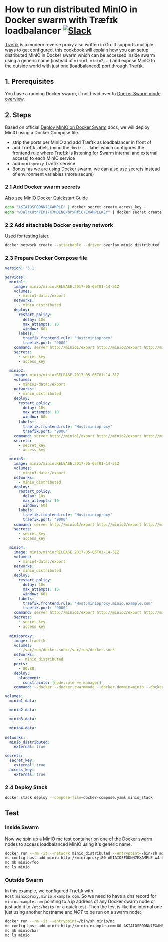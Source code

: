 # How to run distributed MinIO in Docker swarm with Træfɪk loadbalancer [![Slack](https://slack.min.io/slack?type=svg)](https://slack.min.io)

[Træfɪk](https://traefik.io/) is a modern reverse proxy also written in Go. It supports multiple ways to get configured, this cookbook will explain how you can setup distributed MinIO in Docker swarm which can be accessed inside swarm using a generic name (instead of `minio1`, `minio2`, ...) and expose MinIO to the outside world with just one (loadbalanced) port through Træfɪk.

## 1. Prerequisites

You have a running Docker swarm, if not head over to [Docker Swarm mode overview](https://docs.docker.com/engine/swarm/).

## 2. Steps

Based on official [Deploy MinIO on Docker Swarm](https://docs.min.io/docs/deploy-minio-on-docker-swarm) docs, we will deploy MinIO using a Docker Compose file.

* strip the ports per MinIO and add Træfɪk as loadbalancer in front of
* add Træfɪk labels (mind the `Host:...` label which configures the frontend rule where Træfɪk is listening for Swarm internal and external access) to each MinIO service
* add `minioproxy` Træfɪk service
* Bonus: as we are using Docker swarm, we can also use secrets instead of environment variables (more secure)

### 2.1 Add Docker swarm secrets

Also see [MinIO Docker Quickstart Guide](https://docs.min.io/docs/minio-docker-quickstart-guide)

```sh
echo "AKIAIOSFODNN7EXAMPLE" | docker secret create access_key -
echo "wJalrXUtnFEMI/K7MDENG/bPxRfiCYEXAMPLEKEY" | docker secret create secret_key -
```

### 2.2 Add attachable Docker overlay network

Used for testing later.

```sh
docker network create --attachable --driver overlay minio_distributed
```

### 2.3 Prepare Docker Compose file

```yml
version: '3.1'

services:
  minio1:
    image: minio/minio:RELEASE.2017-05-05T01-14-51Z
    volumes:
      - minio1-data:/export
    networks:
      - minio_distributed
    deploy:
      restart_policy:
        delay: 10s
        max_attempts: 10
        window: 60s
      labels:
        traefik.frontend.rule: "Host:minioproxy"
        traefik.port: "9000"
    command: server http://minio1/export http://minio2/export http://minio3/export http://minio4/export
    secrets:
      - secret_key
      - access_key

  minio2:
    image: minio/minio:RELEASE.2017-05-05T01-14-51Z
    volumes:
      - minio2-data:/export
    networks:
      - minio_distributed
    deploy:
      restart_policy:
        delay: 10s
        max_attempts: 10
        window: 60s
      labels:
        traefik.frontend.rule: "Host:minioproxy"
        traefik.port: "9000"
    command: server http://minio1/export http://minio2/export http://minio3/export http://minio4/export
    secrets:
      - secret_key
      - access_key

  minio3:
    image: minio/minio:RELEASE.2017-05-05T01-14-51Z
    volumes:
      - minio3-data:/export
    networks:
      - minio_distributed
    deploy:
      restart_policy:
        delay: 10s
        max_attempts: 10
        window: 60s
      labels:
        traefik.frontend.rule: "Host:minioproxy"
        traefik.port: "9000"
    command: server http://minio1/export http://minio2/export http://minio3/export http://minio4/export
    secrets:
      - secret_key
      - access_key

  minio4:
    image: minio/minio:RELEASE.2017-05-05T01-14-51Z
    volumes:
      - minio4-data:/export
    networks:
      - minio_distributed
    deploy:
      restart_policy:
        delay: 10s
        max_attempts: 10
        window: 60s
      labels:
        traefik.frontend.rule: "Host:minioproxy,minio.example.com"
        traefik.port: "9000"
    command: server http://minio1/export http://minio2/export http://minio3/export http://minio4/export
    secrets:
      - secret_key
      - access_key

  minioproxy:
    image: traefik
    volumes:
      - /var/run/docker.sock:/var/run/docker.sock
    networks:
      -  minio_distributed
    ports:
      - 80:80
    deploy:
      placement:
        constraints: [node.role == manager]
    command: --docker --docker.swarmmode --docker.domain=minio --docker.watch --web

volumes:
  minio1-data:

  minio2-data:

  minio3-data:

  minio4-data:

networks:
  minio_distributed:
    external: true

secrets:
  secret_key:
    external: true
  access_key:
    external: true
```

### 2.4 Deploy Stack

```sh
docker stack deploy --compose-file=docker-compose.yaml minio_stack
```

## Test

### Inside Swarm

Now we spin up a MinIO mc test container on one of the Docker swarm nodes to access loadbalanced MinIO using it's generic name.

```sh
docker run --rm -it --network minio_distributed --entrypoint=/bin/sh minio/mc
mc config host add minio http://minioproxy:80 AKIAIOSFODNN7EXAMPLE wJalrXUtnFEMI/K7MDENG/bPxRfiCYEXAMPLEKEY
mc mb minio/foo
mc ls minio
```

### Outside Swarm

In this example, we configured Træfɪk with `Host:minioproxy,minio.example.com`. So we need to have a dns record for `minio.example.com` pointing to a ip address of any Docker swarm node or just add it to `/etc/hosts` for a quick test. Then the test is like the internal one just using another hostname and *NOT* to be run on a swarm node:

```sh
docker run --rm -it --entrypoint=/bin/sh minio/mc
mc config host add minio http://minio.example.com:80 AKIAIOSFODNN7EXAMPLE wJalrXUtnFEMI/K7MDENG/bPxRfiCYEXAMPLEKEY
mc mb minio/bar
mc ls minio
```
